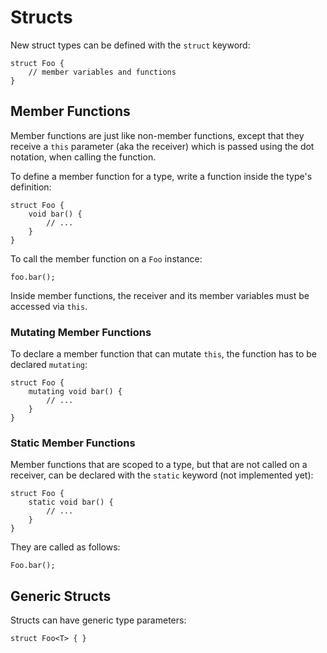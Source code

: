 # Structs

New struct types can be defined with the `struct` keyword:

```
struct Foo {
    // member variables and functions
}
```

## Member Functions

Member functions are just like non-member functions, except that they receive a
`this` parameter (aka the receiver) which is passed using the dot notation, when
calling the function.

To define a member function for a type, write a function inside the type's
definition:

```
struct Foo {
    void bar() {
        // ...
    }
}
```

To call the member function on a `Foo` instance:

```
foo.bar();
```

Inside member functions, the receiver and its member variables must be accessed
via `this`.

### Mutating Member Functions

To declare a member function that can mutate `this`, the function has to be
declared `mutating`:

```
struct Foo {
    mutating void bar() {
        // ...
    }
}
```

### Static Member Functions

Member functions that are scoped to a type, but that are not called on a
receiver, can be declared with the `static` keyword (not implemented yet):

```
struct Foo {
    static void bar() {
        // ...
    }
}
```

They are called as follows:

```
Foo.bar();
```

## Generic Structs

Structs can have generic type parameters:

```
struct Foo<T> { }
```
